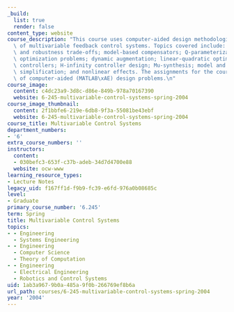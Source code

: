 ```yaml
---
_build:
  list: true
  render: false
content_type: website
course_description: "This course uses computer-aided design methodologies for synthesis\
  \ of multivariable feedback control systems. Topics covered include: performance\
  \ and robustness trade-offs; model-based compensators; Q-parameterization; ill-posed\
  \ optimization problems; dynamic augmentation; linear-quadratic optimization of\
  \ controllers; H-infinity controller design; Mu-synthesis; model and compensator\
  \ simplification; and nonlinear effects. The assignments for the course comprise\
  \ of computer-aided (MATLAB\xAE) design problems.\n"
course_image:
  content: c4dc23a9-3d8c-d86e-849b-978a70167390
  website: 6-245-multivariable-control-systems-spring-2004
course_image_thumbnail:
  content: 2f1bbfe6-219e-6db8-9f3a-55081be43ebf
  website: 6-245-multivariable-control-systems-spring-2004
course_title: Multivariable Control Systems
department_numbers:
- '6'
extra_course_numbers: ''
instructors:
  content:
  - 030befc3-653f-c37b-adeb-34d7d4700e88
  website: ocw-www
learning_resource_types:
- Lecture Notes
legacy_uid: f167ff1d-f9b9-fc39-e6fd-976a0b08685c
level:
- Graduate
primary_course_number: '6.245'
term: Spring
title: Multivariable Control Systems
topics:
- - Engineering
  - Systems Engineering
- - Engineering
  - Computer Science
  - Theory of Computation
- - Engineering
  - Electrical Engineering
  - Robotics and Control Systems
uid: 1ab3a967-9b0a-485a-9f0b-266769ef8b6a
url_path: courses/6-245-multivariable-control-systems-spring-2004
year: '2004'
---
```

